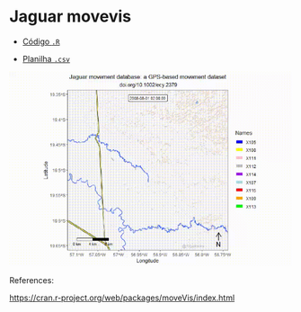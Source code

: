 # Jaguar movevis


- [Código `.R`](https://github.com/fblpalmeira/foodweb/blob/main/jaguar_foodweb.R)

- [Planilha `.csv`](https://github.com/fblpalmeira/foodweb/blob/main/jaguar_foodweb.csv)

<img src="jaguar_pantanal_saobento_114_113_2008.gif">

References: 

https://cran.r-project.org/web/packages/moveVis/index.html
